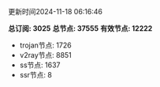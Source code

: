 更新时间2024-11-18 06:16:46

**总订阅: 3025**
**总节点: 37555**
**有效节点: 12222**
- trojan节点: 1726
- v2ray节点: 8851
- ss节点: 1637
- ssr节点: 8
